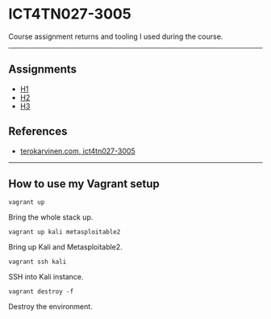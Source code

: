 # ICT4TN027-3005

Course assignment returns and tooling I used during the course.

---

## Assignments

- [H1](./h1/)
- [H2](./h2/)
- [H3](./h3/)

## References

* [terokarvinen.com, ict4tn027-3005](https://terokarvinen.com/2021/hakkerointi-kurssi-tunkeutumistestaus-ict4tn027-3005/)

---

## How to use my Vagrant setup

    vagrant up

Bring the whole stack up.

    vagrant up kali metasploitable2

Bring up Kali and Metasploitable2.

    vagrant ssh kali

SSH into Kali instance.

    vagrant destroy -f

Destroy the environment.

